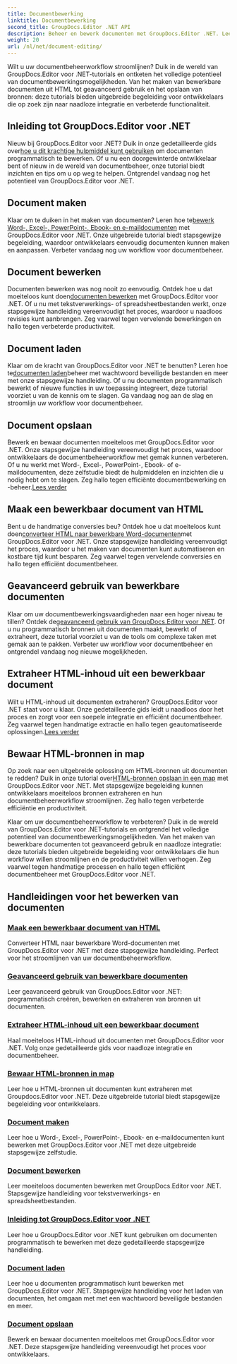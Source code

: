 ```yaml
---
title: Documentbewerking
linktitle: Documentbewerking
second_title: GroupDocs.Editor .NET API
description: Beheer en bewerk documenten met GroupDocs.Editor .NET. Leer hoe u eenvoudig documenten kunt maken, bewerken en opslaan. Verbeter vandaag nog uw workflow voor documentbeheer!
weight: 20
url: /nl/net/document-editing/
---
```


Wilt u uw documentbeheerworkflow stroomlijnen? Duik in de wereld van GroupDocs.Editor voor .NET-tutorials en ontketen het volledige potentieel van documentbewerkingsmogelijkheden. Van het maken van bewerkbare documenten uit HTML tot geavanceerd gebruik en het opslaan van bronnen: deze tutorials bieden uitgebreide begeleiding voor ontwikkelaars die op zoek zijn naar naadloze integratie en verbeterde functionaliteit.

## Inleiding tot GroupDocs.Editor voor .NET

 Nieuw bij GroupDocs.Editor voor .NET? Duik in onze gedetailleerde gids over[hoe u dit krachtige hulpmiddel kunt gebruiken](./introduction-groupdocs-editor/) om documenten programmatisch te bewerken. Of u nu een doorgewinterde ontwikkelaar bent of nieuw in de wereld van documentbeheer, onze tutorial biedt inzichten en tips om u op weg te helpen. Ontgrendel vandaag nog het potentieel van GroupDocs.Editor voor .NET.

## Document maken

Klaar om te duiken in het maken van documenten? Leren hoe te[bewerk Word-, Excel-, PowerPoint-, Ebook- en e-maildocumenten](./create-document/) met GroupDocs.Editor voor .NET. Onze uitgebreide tutorial biedt stapsgewijze begeleiding, waardoor ontwikkelaars eenvoudig documenten kunnen maken en aanpassen. Verbeter vandaag nog uw workflow voor documentbeheer.

## Document bewerken

 Documenten bewerken was nog nooit zo eenvoudig. Ontdek hoe u dat moeiteloos kunt doen[documenten bewerken](./edit-document/) met GroupDocs.Editor voor .NET. Of u nu met tekstverwerkings- of spreadsheetbestanden werkt, onze stapsgewijze handleiding vereenvoudigt het proces, waardoor u naadloos revisies kunt aanbrengen. Zeg vaarwel tegen vervelende bewerkingen en hallo tegen verbeterde productiviteit.


## Document laden

 Klaar om de kracht van GroupDocs.Editor voor .NET te benutten? Leren hoe te[documenten laden](./load-document/)beheer met wachtwoord beveiligde bestanden en meer met onze stapsgewijze handleiding. Of u nu documenten programmatisch bewerkt of nieuwe functies in uw toepassing integreert, deze tutorial voorziet u van de kennis om te slagen. Ga vandaag nog aan de slag en stroomlijn uw workflow voor documentbeheer.

## Document opslaan

 Bewerk en bewaar documenten moeiteloos met GroupDocs.Editor voor .NET. Onze stapsgewijze handleiding vereenvoudigt het proces, waardoor ontwikkelaars de documentbeheerworkflow met gemak kunnen verbeteren. Of u nu werkt met Word-, Excel-, PowerPoint-, Ebook- of e-maildocumenten, deze zelfstudie biedt de hulpmiddelen en inzichten die u nodig hebt om te slagen. Zeg hallo tegen efficiënte documentbewerking en -beheer.[Lees verder](./save-document/)

## Maak een bewerkbaar document van HTML

 Bent u de handmatige conversies beu? Ontdek hoe u dat moeiteloos kunt doen[converteer HTML naar bewerkbare Word-documenten](./create-editable-document-from-html/)met GroupDocs.Editor voor .NET. Onze stapsgewijze handleiding vereenvoudigt het proces, waardoor u het maken van documenten kunt automatiseren en kostbare tijd kunt besparen. Zeg vaarwel tegen vervelende conversies en hallo tegen efficiënt documentbeheer.

## Geavanceerd gebruik van bewerkbare documenten

 Klaar om uw documentbewerkingsvaardigheden naar een hoger niveau te tillen? Ontdek de[geavanceerd gebruik van GroupDocs.Editor voor .NET](./advanced-usage-of-editable-documents/). Of u nu programmatisch bronnen uit documenten maakt, bewerkt of extraheert, deze tutorial voorziet u van de tools om complexe taken met gemak aan te pakken. Verbeter uw workflow voor documentbeheer en ontgrendel vandaag nog nieuwe mogelijkheden.

## Extraheer HTML-inhoud uit een bewerkbaar document

 Wilt u HTML-inhoud uit documenten extraheren? GroupDocs.Editor voor .NET staat voor u klaar. Onze gedetailleerde gids leidt u naadloos door het proces en zorgt voor een soepele integratie en efficiënt documentbeheer. Zeg vaarwel tegen handmatige extractie en hallo tegen geautomatiseerde oplossingen.[Lees verder](./extract-html-content-from-editable-document/)

## Bewaar HTML-bronnen in map

 Op zoek naar een uitgebreide oplossing om HTML-bronnen uit documenten te redden? Duik in onze tutorial over[HTML-bronnen opslaan in een map](./save-html-resources-to-folder/) met GroupDocs.Editor voor .NET. Met stapsgewijze begeleiding kunnen ontwikkelaars moeiteloos bronnen extraheren en hun documentbeheerworkflow stroomlijnen. Zeg hallo tegen verbeterde efficiëntie en productiviteit.

Klaar om uw documentbeheerworkflow te verbeteren? Duik in de wereld van GroupDocs.Editor voor .NET-tutorials en ontgrendel het volledige potentieel van documentbewerkingsmogelijkheden. Van het maken van bewerkbare documenten tot geavanceerd gebruik en naadloze integratie: deze tutorials bieden uitgebreide begeleiding voor ontwikkelaars die hun workflow willen stroomlijnen en de productiviteit willen verhogen. Zeg vaarwel tegen handmatige processen en hallo tegen efficiënt documentbeheer met GroupDocs.Editor voor .NET. 
## Handleidingen voor het bewerken van documenten
### [Maak een bewerkbaar document van HTML](./create-editable-document-from-html/)
Converteer HTML naar bewerkbare Word-documenten met GroupDocs.Editor voor .NET met deze stapsgewijze handleiding. Perfect voor het stroomlijnen van uw documentbeheerworkflow.
### [Geavanceerd gebruik van bewerkbare documenten](./advanced-usage-of-editable-documents/)
Leer geavanceerd gebruik van GroupDocs.Editor voor .NET: programmatisch creëren, bewerken en extraheren van bronnen uit documenten.
### [Extraheer HTML-inhoud uit een bewerkbaar document](./extract-html-content-from-editable-document/)
Haal moeiteloos HTML-inhoud uit documenten met GroupDocs.Editor voor .NET. Volg onze gedetailleerde gids voor naadloze integratie en documentbeheer.
### [Bewaar HTML-bronnen in map](./save-html-resources-to-folder/)
Leer hoe u HTML-bronnen uit documenten kunt extraheren met Groupdocs.Editor voor .NET. Deze uitgebreide tutorial biedt stapsgewijze begeleiding voor ontwikkelaars.
### [Document maken](./create-document/)
Leer hoe u Word-, Excel-, PowerPoint-, Ebook- en e-maildocumenten kunt bewerken met GroupDocs.Editor voor .NET met deze uitgebreide stapsgewijze zelfstudie.
### [Document bewerken](./edit-document/)
Leer moeiteloos documenten bewerken met GroupDocs.Editor voor .NET. Stapsgewijze handleiding voor tekstverwerkings- en spreadsheetbestanden.
### [Inleiding tot GroupDocs.Editor voor .NET](./introduction-groupdocs-editor/)
Leer hoe u GroupDocs.Editor voor .NET kunt gebruiken om documenten programmatisch te bewerken met deze gedetailleerde stapsgewijze handleiding.
### [Document laden](./load-document/)
Leer hoe u documenten programmatisch kunt bewerken met GroupDocs.Editor voor .NET. Stapsgewijze handleiding voor het laden van documenten, het omgaan met met een wachtwoord beveiligde bestanden en meer.
### [Document opslaan](./save-document/)
Bewerk en bewaar documenten moeiteloos met GroupDocs.Editor voor .NET. Deze stapsgewijze handleiding vereenvoudigt het proces voor ontwikkelaars.